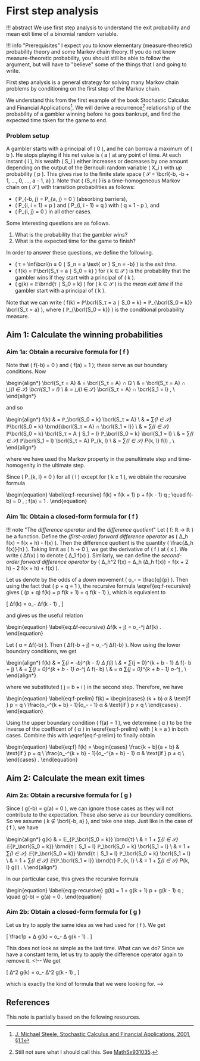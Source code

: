 #   First step analysis

!!! abstract
    We use first step analysis to understand the exit probability and mean exit time of a binomial random variable.

!!! info "Prerequisites"
    I expect you to know elementary (measure-theoretic) probability theory and some Markov chain theory. If you do not know measure-theoretic probability, you should still be able to follow the argument, but will have to "believe" some of the things that I and going to write.

First step analysis is a general strategy for solving many Markov chain problems by conditioning on the first step of the Markov chain.

We understand this from the first example of the book Stochastic Calculus and Financial Applications[^Steele2001]. We will derive a recurrence[^recurrence-vs-recursive] relationship of the probability of a gambler winning before he goes bankrupt, and find the expected time taken for the game to end.

### Problem setup

A gambler starts with a principal of \( 0 \), and he can borrow a maximum of \( b \). He stops playing if his net value is \( a \) at any point of time. At each instant \( i \), his wealth \( S_i \) either increases or decreases by one amount depending on the output of the Bernoulli random variable \( X_i \) with *up* probability \( p \). This gives rise to the finite state space \( 𝒮 = \bcrl{-b, -b + 1, …, 0, …, a - 1, a} \). Note that \( (S_n) \) is a time-homogeneous Markov chain on \( 𝒮 \) with transition probabilities as follows:

*   \( P_{-b, j} = P_{a, j} = 0 \) (absorbing barriers),
*   \( P_{i, i + 1} = p \) and \( P_{i, i - 1} = q \) with \( q = 1 - p \), and
*   \( P_{i, j} = 0 \) in all other cases.

Some interesting questions are as follows.

1.  What is the probability that the gambler *wins*?
2.  What is the expected time for the game to finish?

In order to answer these questions, we define the following.

*   \( τ = \inf\bcrl{n ≥ 0 ∣ S_n = a \text{ or } S_n = -b} \) is the *exit time*.
*   \( f(k) = ℙ\bcrl{S_τ = a ∣ S_0 = k} \) for \( k ∈ 𝒮 \) is the probability that the gambler wins if they start with a principal of \( k \).
*   \( g(k) = 𝔼\brnd{τ ∣ S_0 = k} \) for \( k ∈ 𝒮 \) is the *mean exit time* if the gambler start with a principal of \( k \).

Note that we can write \( f(k) = ℙ\bcrl{S_τ = a ∣ S_0 = k} = ℙ_{\bcrl{S_0 = k}} \bcrl{S_τ = a} \), where \( ℙ_{\bcrl{S_0 = k}} \) is the conditional probability measure.


##  Aim 1: Calculate the winning probabilities

### Aim 1a: Obtain a recursive formula for \( f \)

Note that \( f(-b) = 0 \) and \( f(a) = 1 \); these serve as our boundary conditions. Now

\begin{align*}
    \bcrl{S_τ = A}  & =  \bcrl{S_τ = A} ∩ Ω  \\
        & =  \bcrl{S_τ = A} ∩ ⨆_{l ∈ 𝒮} \bcrl{S_1 = l}  \\
        & =  ⨆_{l ∈ 𝒮} \bcrl{S_τ = A} ∩ \bcrl{S_1 = l} , \\
\end{align*}

and so

\begin{align*}
    f(k)  & =  ℙ_\bcrl{S_0 = k} \bcrl{S_τ = A}  \\
        & =  ∑_{l ∈ 𝒮} ℙ_\bcrl{S_0 = k} \brnd{\bcrl{S_τ = A} ∩ \bcrl{S_1 = l}}  \\
        & =  ∑_{l ∈ 𝒮} ℙ_\bcrl{S_0 = k} \bcrl{S_τ = A ∣ S_1 = l} ℙ_\bcrl{S_0 = k} \bcrl{S_1 = l}  \\
        & =  ∑_{l ∈ 𝒮} ℙ_\bcrl{S_1 = l} \bcrl{S_τ = A} P_{k, l}  \\
        & =  ∑_{l ∈ 𝒮} P_{k, l} f(l) , \\
\end{align*}

where we have used the Markov property in the penultimate step and time-homogenity in the ultimate step.

Since \( P_{k, l} = 0 \) for all \( l \) except for \( k ± 1 \), we obtain the recursive formula

\begin{equation}  \label{eq:f-recursive}
    f(k) = f(k + 1) p + f(k - 1) q ;  \quad  f(-b) = 0 , \; f(a) = 1 .
\end{equation}


### Aim 1b: Obtain a closed-form formula for \( f \)

!!! note "The *difference operator* and the *difference quotient*"
    Let \( f: ℝ → ℝ \) be a function. Define the *(first-order) forward difference operator* as \( Δ_h f(x) = f(x + h) - f(x) \). Then the difference quotient is the quantity \( \frac{Δ_h f(x)}{h} \). Taking limit as \( h → 0 \), we get the derivative of \( f \) at \( x \). We write \( Δf(x) \) to denote \( Δ_1 f(x) \). Similarly, we can define the *second-order forward difference operator* by \( Δ_h^2 f(x) = Δ_h (Δ_h f(x)) = f(x + 2 h) - 2 f(x + h) + f(x) \).

Let us denote by the odds of a *down* movement \( o_- = \frac{q}{p} \). Then using the fact that \( p + q = 1 \), the recursive formula \eqref{eq:f-recursive} gives \( (p + q) f(k) = p f(k + 1) + q f(k - 1) \), which is equivalent to

\[ Δf(k) = o_- Δf(k - 1) , \]

and gives us the useful relation

\begin{equation}  \label{eq:Δf-recursive}
    Δf(k + j)  =  o_-^j Δf(k) .
\end{equation}

Let \( α = Δf(-b) \). Then \( Δf(-b + j)  =  o_-^j Δf(-b) \). Now using the lower boundary conditions, we get

\begin{align*}
    f(k)  & =  ∑_{i = -b}^{k - 1} Δ f(i)  \\
        & =  ∑_{j = 0}^{k + b - 1} Δ f(- b + j)  \\
        & =  ∑_{j = 0}^{k + b - 1} o_-^j Δ f(- b)  \\
        & =  α ∑_{j = 0}^{k + b - 1} o_-^j , \\
\end{align*}

where we substituted \( j = b + i \) in the second step. Therefore, we have

\begin{equation}  \label{eq:f-prelim}
    f(k) =
    \begin{cases}
        (k + b) α  &  \text{if } p = q  \\
        \frac{o_-^{k + b} - 1}{o_- - 1} α  &  \text{if } p ≠ q  \\
    \end{cases} .
\end{equation}

Using the upper boundary condition \( f(a) = 1 \), we determine \( α \) to be the inverse of the coefficent of \( α \) in \eqref{eq:f-prelim} with \( k = a \) in both cases. Combine this with \eqref{eq:f-prelim} to finally obtain

\begin{equation}  \label{eq:f}
    f(k) =
    \begin{cases}
        \frac{k + b}{a + b}  &  \text{if } p = q  \\
        \frac{o_-^{k + b} - 1}{o_-^{a + b} - 1} α  &  \text{if } p ≠ q  \\
    \end{cases} .
\end{equation}


##  Aim 2: Calculate the mean exit times

### Aim 2a: Obtain a recursive formula for \( g \)

Since \( g(-b) = g(a) = 0 \), we can ignore those cases as they will not contribute to the expectation. These also serve as our boundary conditions. So we assume \( k ∉ \bcrl{-b, a} \), and take one step. Just like in the case of \( f \), we have

\begin{align*}
    g(k)  & =  𝔼_{ℙ_\bcrl{S_0 = k}} \brnd{τ}  \\
        & =  1 + ∑_{l ∈ 𝒮} 𝔼_{ℙ_\bcrl{S_0 = k}} \brnd{τ ∣ S_1 = l} ℙ_\bcrl{S_0 = k} \bcrl{S_1 = l}  \\
        & =  1 + ∑_{l ∈ 𝒮} 𝔼_{ℙ_\bcrl{S_0 = k}} \brnd{τ ∣ S_1 = l} ℙ_\bcrl{S_0 = k} \bcrl{S_1 = l}  \\
        & =  1 + ∑_{l ∈ 𝒮} 𝔼_{ℙ_\bcrl{S_1 = l}} \brnd{τ} P_{k, l}  \\
        & =  1 + ∑_{l ∈ 𝒮} P_{k, l} g(l) . \\
\end{align*}

In our particular case, this gives the recursive formula

\begin{equation}  \label{eq:g-recursive}
    g(k) = 1 + g(k + 1) p + g(k - 1) q ; \quad g(-b) = g(a) = 0 .
\end{equation}


### Aim 2b: Obtain a closed-form formula for \( g \)

Let us try to apply the same idea as we had used for \( f \). We get

\[ \frac1p + Δ g(k) = o_- Δ g(k - 1) . \]

This does not look as simple as the last time. What can we do? Since we have a constant term, let us try to apply the difference operator again to remove it. <!-- We get

\[ Δ^2 g(k) = o_- Δ^2 g(k - 1) , \]

which is exactly the kind of formula that we were looking for.
 -->
##  References

This note is partially based on the following resources.

[^Steele2001]: [J. Michael Steele, Stochastic Calculus and Financial Applications, 2001, §1.1](https://doi.org/10.1007/978-1-4684-9305-4)
[^Chen2018]:  [Yen-Chi Chen's notes, §3.5](http://faculty.washington.edu/yenchic/18A_stat516/Lec3_DTMC_p1.pdf)
[^Fewster]: [Rachel Fewster's notes, §8.12](https://www.stat.auckland.ac.nz/~fewster/325/notes/ch8.pdf)
[^recurrence-vs-recursive]: Still not sure what I should call this. See [MathSx931035](https://math.stackexchange.com/questions/931035/recurrence-vs-recursive).